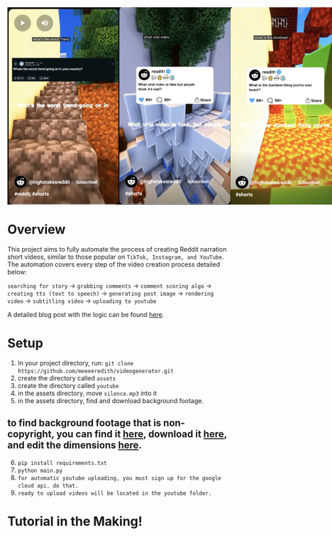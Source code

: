 <div style="display: flex; justify-content: space-between;">
    <img src="images/1.png" alt="Image 1" style="height: 444px; width: auto;">
    <img src="images/2.png" alt="Image 2" style="height: 444px; width: auto;">
    <img src="images/3.png" alt="Image 3" style="height: 444px; width: auto;">
</div>

# Overview

This project aims to fully automate the process of creating Reddit narration short videos, similar to those popular on `TikTok, Instagram, and YouTube`. The automation covers every step of the video creation process detailed below:<br>

`searching for story` -> `grabbing comments` -> `comment scoring algo` -> `creating tts (text to speech)` -> `generating post image` -> `rendering video` -> `subtitling video` -> `uploading to youtube`

A detailed blog post with the logic can be found [here](https://meriedith.com/posts/reddit/).

# Setup

1. In your project directory, run: `git clone https://github.com/meeeeredith/videogenerator.git`
2. create the directory called `assets`
3. create the directory called `youtube`
4. in the assets directory, move `silence.mp3` into it
5. in the assets directory, find and download background footage. 

to find background footage that is non-copyright, you can find it [here](https://www.youtube.com/results?search_query=minecraft+parkour+footage+no+copyright), download it [here](https://downloaderto.com/engf/), and edit the dimensions [here](https://canva.com). <br>
--

6. `pip install requirements.txt`
7. `python main.py`
8. `for automatic youtube uploading, you must sign up for the google cloud api. do that.`
9. `ready to upload videos will be located in the youtube folder.`

# Tutorial in the Making!
